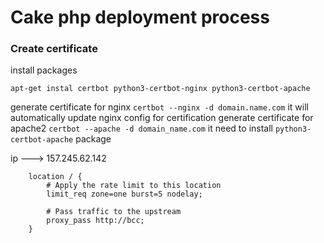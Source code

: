 # Cake php deployment process


### Create certificate
install packages
```shell
apt-get instal certbot python3-certbot-nginx python3-certbot-apache
```
generate certificate for nginx `certbot --nginx -d domain.name.com` it will automatically update nginx config for certification
generate certificate for apache2 `certbot --apache -d domain_name.com` it need to install `python3-certbot-apache` package



ip ---> 157.245.62.142


        location / {
            # Apply the rate limit to this location
            limit_req zone=one burst=5 nodelay;

            # Pass traffic to the upstream
            proxy_pass http://bcc;
        }
